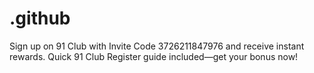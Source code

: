 # .github
Sign up on 91 Club with Invite Code 3726211847976 and receive instant rewards. Quick 91 Club Register guide included—get your bonus now!
